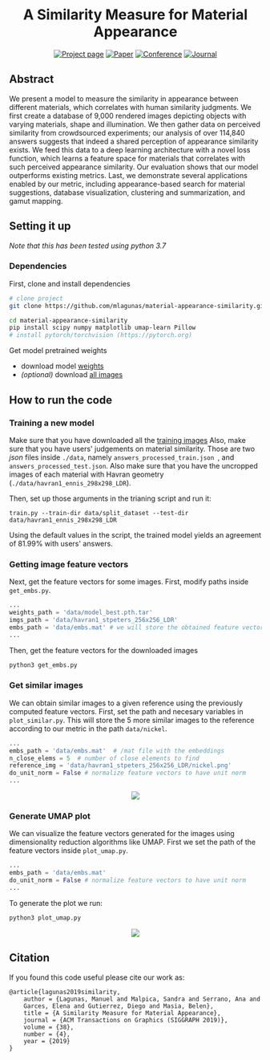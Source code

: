 <div align="center">  
  
# A Similarity Measure for Material Appearance   
[![Project page](https://img.shields.io/badge/-Project%20page-blue)](http://webdiis.unizar.es/~mlagunas/publication/material-similarity/)
[![Paper](https://img.shields.io/badge/Paper-PDF-red)](http://webdiis.unizar.es/~mlagunas/papers/similarity_siggraph_19_small.pdf)
[![Conference](https://img.shields.io/badge/SIGGRAPH-2019-green)](https://dl.acm.org/citation.cfm?id=3323036)
[![Journal](https://img.shields.io/badge/TOG-2019-green)](https://dl.acm.org/citation.cfm?id=3323036)

</div>

## Abstract   
We present a model to measure the similarity in appearance between different materials, which correlates with human similarity judgments. We first create a database of 9,000 rendered images depicting objects with varying materials, shape and illumination. We then gather data on perceived similarity from crowdsourced experiments; our analysis of over 114,840 answers suggests that indeed a shared perception of appearance similarity exists. We feed this data to a deep learning architecture with a novel loss function, which learns a feature space for materials that correlates with such perceived appearance similarity. Our evaluation shows that our model outperforms existing metrics. Last, we demonstrate several applications enabled by our metric, including appearance-based search for material suggestions, database visualization, clustering and summarization, and gamut mapping.

## Setting it up   
_Note that this has been tested using python 3.7_

### Dependencies
First, clone and install dependencies   
```bash
# clone project   
git clone https://github.com/mlagunas/material-appearance-similarity.git   

cd material-appearance-similarity 
pip install scipy numpy matplotlib umap-learn Pillow
# install pytorch/torchvision (https://pytorch.org)
 ```   

Get model pretrained weights
- download model [weights](https://drive.google.com/file/d/1lAkmIRTLgFXjgO5PQ7NNOCYQeNh0JH-N/view?usp=sharing)
- _(optional)_ download [all images](https://drive.google.com/file/d/1v7hQHIrLZYocn-rW9kalVQP8wYQ6Kg3x/view?usp=sharing)

## How to run the code  

### Training a new model

Make sure that you have downloaded all the [training images](https://drive.google.com/file/d/1v7hQHIrLZYocn-rW9kalVQP8wYQ6Kg3x/view?usp=sharing)
Also, make sure that you have users' judgements on material similarity. Those
 are two _json_ files inside `./data`, namely `answers_processed_train.json
 `, and `answers_processed_test.json`.
Also make sure that you have the uncropped images of each material with
 Havran geometry (`./data/havran1_ennis_298x298_LDR`).
 
Then, set up those arguments in the trianing script and run it:
```
train.py --train-dir data/split_dataset --test-dir data/havran1_ennis_298x298_LDR
```
Using the default values in the script, the trained model yields an agreement of
 81.99% with users' answers.
 


### Getting image feature vectors

Next, get the feature vectors for some images. First, modify paths inside `get_embs.py`.
```python
...
weights_path = 'data/model_best.pth.tar'
imgs_path = 'data/havran1_stpeters_256x256_LDR'
embs_path = 'data/embs.mat' # we will store the obtained feature vectors in this path
...
```

Then, get the feature vectors for the downloaded images
```bash
python3 get_embs.py    
```

### Get similar images
We can obtain similar images to a given reference using the previously computed feature vectors. First, set the path and necesary variables in `plot_similar.py`. This will store the 5 more similar images to the reference according to our metric in the path `data/nickel`.
```python
...
embs_path = 'data/embs.mat'  # /mat file with the embeddings
n_close_elems = 5  # number of close elements to find
reference_img = 'data/havran1_stpeters_256x256_LDR/nickel.png'
do_unit_norm = False # normalize feature vectors to have unit norm
...
```
<div align="center">  
<img src="__media__/similar.png">
</div>

### Generate UMAP plot

We can visualize the feature vectors generated for the images using dimensionality reduction algorithms like UMAP. 
First we set the path of the feature vectors inside `plot_umap.py`. 
```python
...
embs_path = 'data/embs.mat'
do_unit_norm = False # normalize feature vectors to have unit norm
...
```
To generate the plot we run:
```bash
python3 plot_umap.py
```
<div align="center">  
<img src="__media__/umap.png" >
</div>

## Citation   
If you found this code useful please cite our work as:
```
@article{lagunas2019similarity,
    author = {Lagunas, Manuel and Malpica, Sandra and Serrano, Ana and
    Garces, Elena and Gutierrez, Diego and Masia, Belen},
    title = {A Similarity Measure for Material Appearance},
    journal = {ACM Transactions on Graphics (SIGGRAPH 2019)},
    volume = {38},
    number = {4},
    year = {2019}
}
```   
